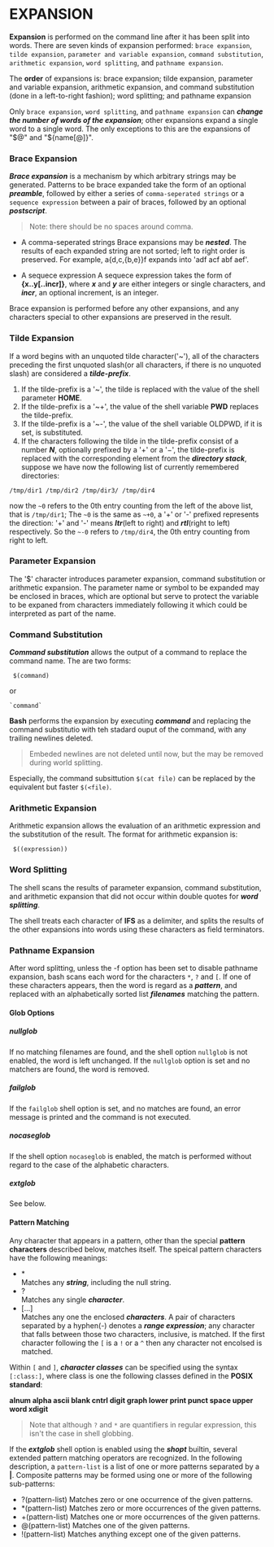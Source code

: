 # EXPANSION

**Expansion** is performed on the command line after it has been split into words. There are seven kinds of
expansion performed: `brace expansion`, `tilde expansion`, `parameter and variable expansion`, `command substitution`, `arithmetic expansion`, `word splitting`, and `pathname expansion`.

The **order** of expansions is: brace expansion; tilde expansion, parameter and variable expansion, arithmetic
expansion, and command substitution (done in a left-to-right fashion); word splitting; and pathname expansion

Only `brace expansion`, `word splitting`, and `pathname expansion` can ***change the number of words of the
expansion***; other expansions expand a single word to a single word. The only exceptions to this are the
expansions of "$@" and "${name[@]}".

### Brace Expansion

***Brace expansion*** is a mechanism by which arbitrary strings may be generated. Patterns to be brace expanded take the form of an optional ***preamble***, followed by either a series of `comma-seperated strings` or a `sequence expression` between a pair of braces, followed by an optional ***postscript***.
> Note: there should be no spaces around comma.

- A comma-seperated strings
Brace expansions may be ***nested***. The results of each expanded string are not sorted; left to right order is preserved. For example, a{d,c,{b,e}}f expands into 'adf acf abf aef'.

- A sequece expression
A sequece expression takes the form of **{x..y[..incr]}**, where ***x*** and ***y*** are either integers or single characters, and ***incr***, an optional increment, is an integer.

Brace expansion is performed before any other expansions, and any characters special to other expansions are preserved in the result.

### Tilde Expansion

If a word begins with an unquoted tilde character('~'), all of the characters preceding the first unquoted slash(or all characters, if there is no unquoted slash) are considered a ***tilde-prefix***.

1. If the tilde-prefix is a '~', the tilde is replaced with the value of the shell parameter **HOME**.
2. If the tilde-prefix is a '~+', the value of the shell variable **PWD** replaces the tilde-prefix.
3. If the tilde-prefix is a '~-', the value of the shell variable OLDPWD, if it is set, is substituted.
4. If the characters following the tilde in the tilde-prefix consist of a number ***N***, optionally prefixed by a '+' or a '−', the tilde-prefix is replaced with the corresponding element from the ***directory stack***, suppose we have now the following list of currently remembered directories:

```/tmp/dir1 /tmp/dir2 /tmp/dir3/ /tmp/dir4```

now the `~0` refers to the 0th entry counting from the left of the above list, that is `/tmp/dir1`; The `~0` is the same as `~+0`, a '+' or '-' prefixed represents the direction: '+' and '-' means ***ltr***(left to right) and ***rtl***(right to left) respectively. So the `~-0` refers to `/tmp/dir4`, the 0th entry counting from right to left.


### Parameter Expansion

The '$' character introduces parameter expansion, command substitution or arithmetic expansion. The parameter name or symbol to be expanded may be enclosed in braces, which are optional but serve to protect the variable to be expaned from characters immediately following it which could be interpreted as part of the name.


### Command Substitution

***Command substitution*** allows the output of a command to replace the command name. The are two forms:

     $(command)
   
or 

    `command`

**Bash** performs the expansion by executing ***command*** and replacing the command substitutio with teh stadard ouput of the command, with any trailing newlines deleted.
> Embeded newlines are not deleted until now, but the may be removed during world splitting.

Especially, the command subsittution `$(cat file)` can be replaced by the equivalent but faster `$(<file)`.


### Arithmetic Expansion

Arithmetic expansion allows the evaluation of an arithmetic expression and the substitution of the result. The format for arithmetic expansion is:

     $((expression))


### Word Splitting

The shell scans the results of parameter expansion, command substitution, and arithmetic expansion that did not occur within
double quotes for ***word splitting***.

The shell treats each character of **IFS** as a delimiter, and splits the results of the other expansions into words
using these characters as field terminators.

### Pathname Expansion

After word splitting, unless the -f option has been set to disable pathname expansion, bash scans each word for the characters `*`, `?` and `[`. If one of these characters appears, then the word is regard as a ***pattern***, and replaced with an alphabetically sorted list ***filenames*** matching the pattern.

#### Glob Options
##### nullglob
If no matching filenames are found, and the shell option `nullglob` is not enabled, the word is left unchanged. If the `nullglob` option is set and no matchers are found, the word is removed.

##### failglob
If the `failglob` shell option is set, and no matches are found, an error message is printed and the command is not executed.

##### nocaseglob
If the shell option `nocaseglob` is enabled, the match is performed without regard to the case of the alphabetic characters.

##### extglob
See below.


#### Pattern Matching
Any character that appears in a pattern, other than the special **pattern characters** described below, matches
itself. The speical pattern characters have the following meanings:
- \*     
Matches any ***string***, including the null string.
- ?       
Matches any single ***character***.
- [...]      
Matches any one the enclosed ***characters***. A pair of characters separated by a hyphen(-) denotes a ***range expression***; any character that falls between those two characters, inclusive, is matched. If the first character following the `[` is a `!` or a `^` then any character not encolsed is matched.

Within `[` and `]`, ***character classes*** can be specified using the syntax `[:class:]`, where class is one the following classes defined in the **POSIX standard**:

**alnum   alpha   ascii   blank   cntrl   digit   graph   lower   print   punct   space   upper   word   xdigit**

> Note that although `?` and `*` are quantifiers in regular expression, this isn't the case in shell globbing. 

If the ***extglob*** shell option is enabled using the ***shopt*** builtin, several extended pattern matching operators are recognized. In the following description, a `pattern-list` is a list of one or more patterns separated by a **|**. Composite patterns may be formed using one or more of the following sub-patterns:

- ?(pattern-list)    Matches zero or one occurrence of the given patterns.
- *(pattern-list)    Matches zero or more occurrences of the given patterns.
- +(pattern-list)    Matches one or more occurrences of the given patterns.
- @(pattern-list)    Matches one of the given patterns.
- !(pattern-list)    Matches anything except one of the given patterns.
